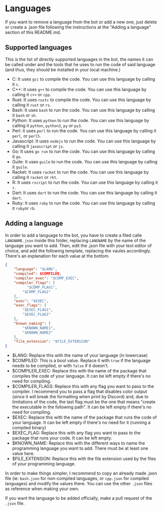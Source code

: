 # Languages

If you want to remove a language from the bot or add a new one, just delete or create a .json file following the instructions at the "Adding a language" section of this README.md.

## Supported languages

This is the list of directly supported languages in the bot, the names it can be called under and the tools that he uses to run the code of said language (and thus, they should be installed in your local machine.)

- C: It uses `gcc` to compile the code. You can use this language by calling it `c`.
- C++: It uses `g++` to compile the code. You can use this language by calling it `c++` or `cpp`.
- Rust: It uses `rustc` to compile the code. You can use this language by calling it `rust` or `rs`.
- Bash: It uses `bash` to run the code. You can use this language by calling it `bash` or `sh`.
- Python: It uses `python` to run the code. You can use this language by calling it `python`, `python3`, `py` or `py3`.
- Perl: it uses `perl` to run the code. You can use this language by calling it `perl`, or `perl5`.
- Javascript: It uses `nodejs` to run the code. You can use this language by calling it `javascript` or `js`.
- Go: It uses `go run` to run the code. You can use this language by calling it `go`.
- Guile: It uses `guile` to run the code. You can use this language by calling it `guile`.
- Racket: It uses `racket` to run the code. You can use this language by calling it `racket` or `rkt`.
- R: It uses `rscript` to run the code. You can use this language by calling it `r`.
- Dart: It uses `dart` to run the code. You can use this language by calling it `dart`.
- Ruby: It uses `ruby` to run the code. You can use this language by calling it `ruby`or `rb`.

## Adding a language

In order to add a language to the bot, you have to create a filed calle `LANGNAME.json` inside this folder, replacing `LANGNAME` by the name of the language you want to add. Then, edit the .json file with your text editor of choice, and add the following template, replacing the vaules accordingly. There's an explanation for each value at the bottom.

```json
{
    "language": "$LANG",
    "compiled": $COMPILED,
    "compiler_exec": "$COMP_EXEC",
    "compiler_flags": [
	      "$COMP_FLAG1",
        "$COMP_FLAG2"
    ],
    "exec": "$EXEC",
    "exec_flags": [
        "$EXEC_FLAG1",
        "$EXEC_FLAG2"
    ],
    "known_naming": [
        "$KNOWN_NAME1",
        "$KNOWN_NAME2"
    ],
    "file_extension": "$FILE_EXTENSION"
}
```

- $LANG: Replace this with the name of your language (in lowercase)
- $COMPILED: This is a bool value. Replace it with `true` if the language needs to be compiled, or with `false` if it doesn't.
- $COMPILER_EXEC: Replace this with the name of the package that compiles the code of your language. It can be left empty if there's no need for compiling.
- $COMPILER_FLAGS: Replace this with any flag you want to pass to the compiler. I recommend you to pass a flag that disables color output (since it will break the formatting when print by Discord) and, due to limitations of the code, the last flag must be the one that means "create the executable in the following path". It can be left empty if there's no need for compiling.
- $EXEC: Replace this with the name of the package that runs the code of your language. It can be left empty if there's no need for it (running a compiled binary)
- $EXEC_FLAG: Replace this with any flag you want to pass to the package that runs your code. It can be left empty.
- $KNOWN_NAME: Replace this with the different ways to name the programming language you want to add. There must be at least one value here.
- $FILE_EXTENSION: Replace this with the file extension used by the files of your programming language.

In order to make things simpler, I recommend to copy an already made .json file (ie: `bash.json` for non-compiled languages, or `cpp.json` for compiled languages) and modify the values there. You can use the other `.json` files as reference when making your own.

If you want the language to be added officially, make a pull request of the `.json` file.

